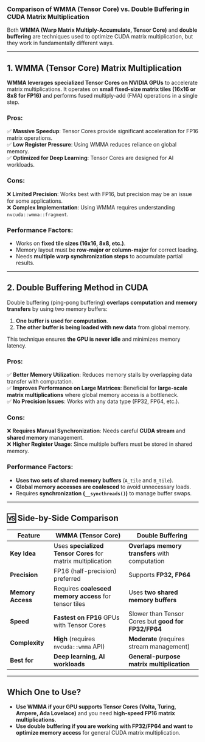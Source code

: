 ### **Comparison of WMMA (Tensor Core) vs. Double Buffering in CUDA Matrix Multiplication**

Both **WMMA (Warp Matrix Multiply-Accumulate, Tensor Core)** and **double buffering** are techniques used to optimize CUDA matrix multiplication, but they work in fundamentally different ways.

---

## **1. WMMA (Tensor Core) Matrix Multiplication**
**WMMA leverages specialized Tensor Cores on NVIDIA GPUs** to accelerate matrix multiplications. It operates on **small fixed-size matrix tiles (16x16 or 8x8 for FP16)** and performs fused multiply-add (FMA) operations in a single step.

### **Pros:**
✅ **Massive Speedup**: Tensor Cores provide significant acceleration for FP16 matrix operations.  
✅ **Low Register Pressure**: Using WMMA reduces reliance on global memory.  
✅ **Optimized for Deep Learning**: Tensor Cores are designed for AI workloads.  

### **Cons:**
❌ **Limited Precision**: Works best with FP16, but precision may be an issue for some applications.  
❌ **Complex Implementation**: Using WMMA requires understanding `nvcuda::wmma::fragment`.  

### **Performance Factors:**
- Works on **fixed tile sizes (16x16, 8x8, etc.)**.
- Memory layout must be **row-major or column-major** for correct loading.
- Needs **multiple warp synchronization steps** to accumulate partial results.

---

## **2. Double Buffering Method in CUDA**
Double buffering (ping-pong buffering) **overlaps computation and memory transfers** by using two memory buffers:
1. **One buffer is used for computation**.
2. **The other buffer is being loaded with new data** from global memory.

This technique ensures **the GPU is never idle** and minimizes memory latency.

### **Pros:**
✅ **Better Memory Utilization**: Reduces memory stalls by overlapping data transfer with computation.  
✅ **Improves Performance on Large Matrices**: Beneficial for **large-scale matrix multiplications** where global memory access is a bottleneck.  
✅ **No Precision Issues**: Works with any data type (FP32, FP64, etc.).  

### **Cons:**
❌ **Requires Manual Synchronization**: Needs careful **CUDA stream** and **shared memory** management.  
❌ **Higher Register Usage**: Since multiple buffers must be stored in shared memory.  

### **Performance Factors:**
- **Uses two sets of shared memory buffers** (`A_tile` and `B_tile`).
- **Global memory accesses are coalesced** to avoid unnecessary loads.
- Requires **synchronization (`__syncthreads()`)** to manage buffer swaps.

---

## **🆚 Side-by-Side Comparison**

| Feature               | **WMMA (Tensor Core)** | **Double Buffering** |
|----------------------|----------------------|----------------------|
| **Key Idea**        | Uses **specialized Tensor Cores** for matrix multiplication | **Overlaps memory transfers** with computation |
| **Precision**       | FP16 (half-precision) preferred | Supports **FP32, FP64** |
| **Memory Access**   | Requires **coalesced memory access** for tensor tiles | Uses **two shared memory buffers** |
| **Speed**          | **Fastest on FP16** GPUs with Tensor Cores | Slower than Tensor Cores but **good for FP32/FP64** |
| **Complexity**      | **High** (requires `nvcuda::wmma` API) | **Moderate** (requires stream management) |
| **Best for**       | **Deep learning, AI workloads** | **General-purpose matrix multiplication** |

---

## **Which One to Use?**
- **Use WMMA if your GPU supports Tensor Cores (Volta, Turing, Ampere, Ada Lovelace)** and you need **high-speed FP16 matrix multiplications**.
- **Use double buffering if you are working with FP32/FP64 and want to optimize memory access** for general CUDA matrix multiplication.
